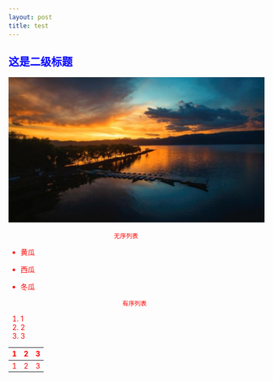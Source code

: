 ```yaml
---
layout: post
title: test
---
```

<font color = blue>

## 这是二级标题
<font color = black>

![](/images/blog/10-27.jpg)

<font color = red>

                                 无序列表

* 黄瓜
* 西瓜
* 冬瓜

                                  有序列表
1. 1
2. 2
3. 3

1|2|3
:---:|:---:|:---:
1|2|3

